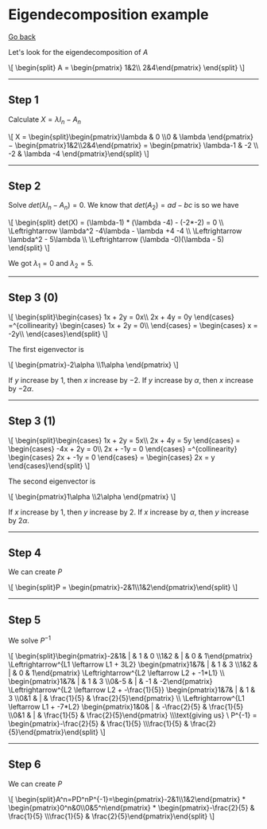 # Eigendecomposition example

[Go back](../index.md#eigendecomposition-of-a-matrix)

Let's look for the eigendecomposition of $A$

<div class="overflow-auto">
\[
\begin{split}
A = 
\begin{pmatrix}
1&2\\
2&4\end{pmatrix}
\end{split}
\]
</div>

<hr class="sl">

## Step 1

Calculate $X = \lambda{I_n}-A_n$

<div class="overflow-auto">
\[
X = \begin{split}\begin{pmatrix}\lambda & 0 \\0 & \lambda \end{pmatrix}
− \begin{pmatrix}1&2\\2&4\end{pmatrix}
=
\begin{pmatrix}
\lambda-1 & -2 \\
-2 & \lambda -4
\end{pmatrix}\end{split}
\]
</div>

<hr class="sr">

## Step 2

Solve $det(\lambda{I_n}-A_n) = 0$.
We know that $det(A_2) = ad-bc$ is
so we have

<div class="overflow-auto">
\[
\begin{split}
det(X) = (\lambda-1) * (\lambda -4) - (-2*-2) = 0
\\ \Leftrightarrow
\lambda^2 -4\lambda - \lambda +4  -4
\\ \Leftrightarrow
\lambda^2 - 5\lambda 
\\ \Leftrightarrow
(\lambda -0)(\lambda - 5)
\end{split}
\]
</div>

We got $\lambda_1=0$ and $\lambda_2=5$.

<hr class="sl">

## Step 3 (0)

<div class="overflow-auto">
\[
\begin{split}\begin{cases}
1x + 2y = 0x\\
2x + 4y = 0y
\end{cases}
=^{collinearity}
\begin{cases}
1x + 2y = 0\\
\end{cases}
=
\begin{cases}
x = -2y\\
\end{cases}\end{split}
\]
</div>

The first eigenvector is

<div>
\[
\begin{pmatrix}-2\alpha \\1\alpha \end{pmatrix}
\]
</div>

If $y$ increase by $1$, then $x$ increase by $-2$.
If $y$ increase by $\alpha$, then $x$ increase by $-2\alpha$.

<hr class="sr">

## Step 3 (1)

<div class="overflow-auto">
\[
\begin{split}\begin{cases}
1x + 2y = 5x\\
2x + 4y = 5y
\end{cases}
=
\begin{cases}
-4x + 2y = 0\\
2x + -1y = 0
\end{cases}
=^{collinearity}
\begin{cases}
2x + -1y = 0
\end{cases}
=
\begin{cases}
2x = y
\end{cases}\end{split}
\]
</div>

The second eigenvector is

<div>
\[
\begin{pmatrix}1\alpha \\2\alpha \end{pmatrix}
\]
</div>

If $x$ increase by $1$, then $y$ increase by $2$.
If $x$ increase by $\alpha$, then $y$ increase by $2\alpha$.

<hr class="sl">

## Step 4

We can create $P$

<div class="overflow-auto">
\[
\begin{split}P = \begin{pmatrix}-2&1\\1&2\end{pmatrix}\end{split}
\]
</div>

<hr class="sr">

## Step 5

We solve $P^{-1}$

<div class="overflow-auto">
\[
\begin{split}\begin{pmatrix}-2&1&  | & 1 & 0 \\1&2 & | & 0 & 1\end{pmatrix}
\Leftrightarrow^{L1  \leftarrow L1 + 3L2}
\begin{pmatrix}1&7&  | & 1 & 3 \\1&2 & | & 0 & 1\end{pmatrix}
\Leftrightarrow^{L2  \leftarrow L2 + -1*L1}
\\
\begin{pmatrix}1&7&  | & 1 & 3 \\0&-5 & | & -1 & -2\end{pmatrix}
\Leftrightarrow^{L2  \leftarrow L2 + -\frac{1}{5}}
\begin{pmatrix}1&7&  | & 1 & 3 \\0&1 & | & \frac{1}{5} & \frac{2}{5}\end{pmatrix}
\\
\Leftrightarrow^{L1  \leftarrow L1 + -7*L2}
\begin{pmatrix}1&0&  | & -\frac{2}{5} & \frac{1}{5} \\0&1 & | & \frac{1}{5} & \frac{2}{5}\end{pmatrix}
\\\text{giving us} \ P^{-1} =
\begin{pmatrix}-\frac{2}{5} & \frac{1}{5} \\\frac{1}{5} & \frac{2}{5}\end{pmatrix}\end{split}
\]
</div>

<hr class="sl">

## Step 6

We can create $P$

<div class="overflow-auto">
\[
\begin{split}A^n=PD^nP^{-1}=\begin{pmatrix}-2&1\\1&2\end{pmatrix} * \begin{pmatrix}0^n&0\\0&5^n\end{pmatrix}
* \begin{pmatrix}-\frac{2}{5} & \frac{1}{5} \\\frac{1}{5} & \frac{2}{5}\end{pmatrix}\end{split}
\]
</div>